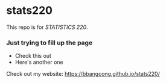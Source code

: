 # stats220

This repo is for *STATISTICS 220*.

### Just trying to fill up the page
 - Check this out
 - Here's another one



Check out my website: https://bbangcong.github.io/stats220/
